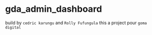# gda_admin_dashboard

  build by `cedric karungu` and `Rolly Fufungula`
 this a project pour `goma digital`
